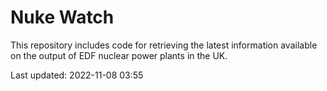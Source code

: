# Nuke Watch

This repository includes code for retrieving the latest information available on the output of EDF nuclear power plants in the UK.

Last updated: 2022-11-08 03:55